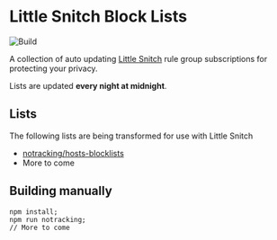 # Little Snitch Block Lists

![Build](https://github.com/chrispaynter/little-snitch-block-lists/workflows/Build/badge.svg)

A collection of auto updating [Little Snitch](https://www.obdev.at/products/littlesnitch/index.html) rule group subscriptions for protecting your privacy.

Lists are updated **every night at midnight**.

## Lists

The following lists are being transformed for use with Little Snitch

- [notracking/hosts-blocklists](https://github.com/notracking/hosts-blocklists)
- More to come

## Building manually

```
npm install;
npm run notracking;
// More to come
```
